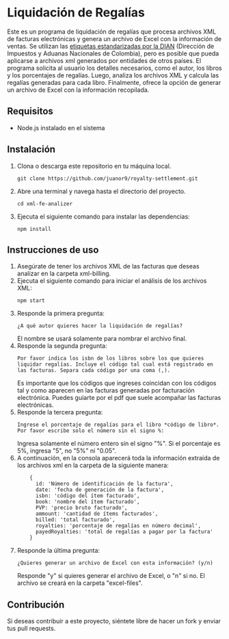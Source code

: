 # Liquidación de Regalías

Este es un programa de liquidación de regalías que procesa archivos XML de facturas electrónicas y genera un archivo de Excel con la información de ventas. Se utilizan las [etiquetas estandarizadas por la DIAN](https://www.dian.gov.co/normatividad/Proyectosnormas/Anexo%201%20-%20Proyecto%20Resolución%20000000%20-%2011032019%20-%20Soporte%20Tecnico.pdf) (Dirección de Impuestos y Aduanas Nacionales de Colombia), pero es posible que pueda aplicarse a archivos xml generados por entidades de otros países. El programa solicita al usuario los detalles necesarios, como el autor, los libros y los porcentajes de regalías. Luego, analiza los archivos XML y calcula las regalías generadas para cada libro. Finalmente, ofrece la opción de generar un archivo de Excel con la información recopilada.

## Requisitos

- Node.js instalado en el sistema

## Instalación

1. Clona o descarga este repositorio en tu máquina local.
    ```shell
    git clone https://github.com/juanor9/royalty-settlement.git
    ```
2. Abre una terminal y navega hasta el directorio del proyecto.
    ```shell
    cd xml-fe-analizer
    ```
3. Ejecuta el siguiente comando para instalar las dependencias:

   ```shell
   npm install
   ```
## Instrucciones de uso
1. Asegúrate de tener los archivos XML de las facturas que deseas analizar en la carpeta xml-billing.
2. Ejecuta el siguiente comando para iniciar el análisis de los archivos XML:
    ```shell
    npm start
    ```
3. Responde la primera pregunta:
    ```shell
    ¿A qué autor quieres hacer la liquidación de regalías?
    ```
    El nombre se usará solamente para nombrar el archivo final.
4. Responde la segunda pregunta:
    ```shell
    Por favor indica los isbn de los libros sobre los que quieres liquidar regalías. Incluye el código tal cual está registrado en las facturas. Separa cada código por una coma (,).
    ```
    Es importante que los códigos que ingreses coincidan con los códigos tal y como aparecen en las facturas generadas por facturación electrónica. Puedes guiarte por el pdf que suele acompañar las facturas electrónicas.
5. Responde la tercera pregunta:
    ```shell
    Ingrese el porcentaje de regalías para el libro *código de libro*. Por favor escribe solo el número sin el signo %:
    ```
    Ingresa solamente el número entero sin el signo "%". Si el porcentaje es 5%, ingresa "5", no "5%" ni "0.05". 
6. A continuación, en la consola aparecerá toda la información extraída de los archivos xml en la carpeta de la siguiente manera:
    ``` shell
        {
          id: 'Número de identificación de la factura',
          date: 'fecha de generación de la factura',
          isbn: 'código del ítem facturado',
          book: 'nombre del ítem facturado',
          PVP: 'precio bruto facturado',
          ammount: 'cantidad de ítems facturados',
          billed: 'total facturado',
          royalties: 'porcentaje de regalías en número decimal',
          payedRoyalties: 'total de regalías a pagar por la factura'
        }
    ```
7. Responde la última pregunta:
    ``` shell
    ¿Quieres generar un archivo de Excel con esta información? (y/n)
    ```
    Responde "y" si quieres generar el archivo de Excel, o "n" si no.
    El archivo se creará en la carpeta "excel-files".
## Contribución
Si deseas contribuir a este proyecto, siéntete libre de hacer un fork y enviar tus pull requests.